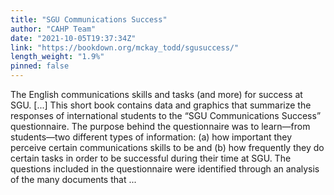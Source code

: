 ```yaml
---
title: "SGU Communications Success"
author: "CAHP Team"
date: "2021-10-05T19:37:34Z"
link: "https://bookdown.org/mckay_todd/sgusuccess/"
length_weight: "1.9%"
pinned: false
---
```


The English communications skills and tasks (and more) for success at SGU. [...] This short book contains data and graphics that summarize the responses of
international students to the “SGU Communications Success” questionnaire. The
purpose behind the questionnaire was to learn—from students—two different
types of information: (a) how important they perceive certain communications
skills to be and (b) how frequently they do certain tasks in order to be
successful during their time at SGU. The questions included in the questionnaire
were identified through an analysis of the many documents that ...
